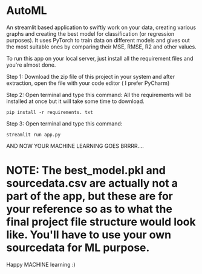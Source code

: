 # AutoML
An streamlit based application to swiftly work on your data, creating various graphs and creating the best model for classification (or regression purposes). It uses PyTorch to train data on different models and gives out the most suitable ones by comparing their MSE, RMSE, R2 and other values.

To run this app on your local server, just install all the requirement files and you're almost done.

Step 1: 
    Download the zip file of this project in your system and after extraction, open the file with your code editor ( I prefer PyCharm)

Step 2:
    Open terminal and type this command:
    All the requirements will be installed at once but it will take some time to download.

    pip install -r requirements. txt
Step 3:
    Open terminal and type this command:
    
    streamlit run app.py

AND NOW YOUR MACHINE LEARNING GOES BRRRR....


# NOTE: The best_model.pkl and sourcedata.csv are actually not a part of the app, but these are for your reference so as to what the final project file structure would look like. You'll have to use your own sourcedata for ML purpose. 

Happy MACHINE learning :)
